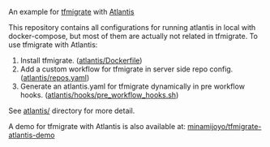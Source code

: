 An example for [tfmigrate](https://github.com/minamijoyo/tfmigrate) with [Atlantis](https://github.com/runatlantis/atlantis)

This repository contains all configurations for running atlantis in local with docker-compose, but most of them are actually not related in tfmigrate. To use tfmigrate with Atlantis:

1. Install tfmigrate. ([atlantis/Dockerfile](atlantis/Dockerfile))
2. Add a custom workflow for tfmigrate in server side repo config. ([atlantis/repos.yaml](atlantis/repos.yaml))
3. Generate an atlantis.yaml for tfmigrate dynamically in pre workflow hooks. ([atlantis/hooks/pre_workflow_hooks.sh](atlantis/hooks/pre_workflow_hooks.sh))

See [atlantis/](atlantis/) directory for more detail.

A demo for tfmigrate with Atlantis is also available at: [minamijoyo/tfmigrate-atlantis-demo](https://github.com/minamijoyo/tfmigrate-atlantis-demo)
